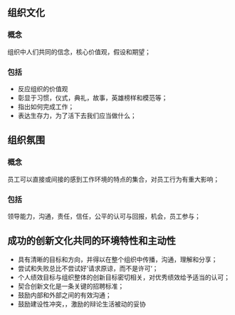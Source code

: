 ## 组织文化
### 概念
组织中人们共同的信念，核心价值观，假设和期望；
### 包括
* 反应组织的价值观
* 彰显于习惯，仪式，典礼，故事，英雄榜样和模范等；
* 指出如何完成工作；
* 表达生存力，为了活下去我们应当做什么；

## 组织氛围
### 概念
员工可以直接或间接的感到工作环境的特点的集合，对员工行为有重大影响；
### 包括
领导能力，沟通，责任，信任，公平的认可与回报，机会，员工参与；

## 成功的创新文化共同的环境特性和主动性
* 具有清晰的目标和方向，并得以在整个组织中传播，沟通，理解和分享；
* 尝试和失败总比不尝试好’请求原谅，而不是许可‘；
* 个人绩效目标与组织整体的创新目标密切相关，对优秀绩效给予适当的认可；
* 契合创新文化是一条关键的招聘标准；
* 鼓励内部和外部之间的有效沟通；
* 鼓励建设性冲突，，激励的辩论生活被动的妥协
